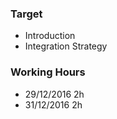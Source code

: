### Target 
* Introduction
* Integration Strategy

### Working Hours
* 29/12/2016 2h 
* 31/12/2016 2h